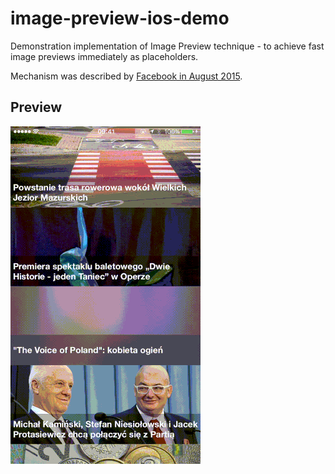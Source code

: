 # image-preview-ios-demo
Demonstration implementation of Image Preview technique - to achieve fast image previews immediately as placeholders.

Mechanism was described by [Facebook in August 2015](https://code.facebook.com/posts/991252547593574/the-technology-behind-preview-photos/).

## Preview

![Preview](preview_z.gif)
